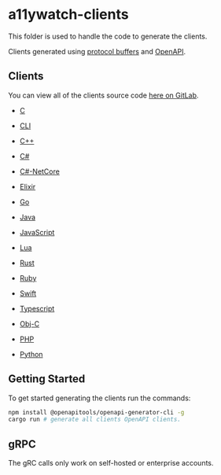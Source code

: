 # a11ywatch-clients

This folder is used to handle the code to generate the clients.

Clients generated using [protocol buffers](https://github.com/a11ywatch/protobuf) and [OpenAPI](./src/schema/api.json).

## Clients

You can view all of the clients source code [here on GitLab](https://gitlab.com/j-mendez/a11ywatch-clients).

- [C](https://gitlab.com/j-mendez/a11ywatch-clients/-/tree/main/c_api_client)

- [CLI](../cli)

- [C++](https://gitlab.com/j-mendez/a11ywatch-clients/-/tree/main/cpp-restsdk_api_client)

- [C#](https://gitlab.com/j-mendez/a11ywatch-clients/-/tree/main/csharp_api_client)

- [C#-NetCore](https://gitlab.com/j-mendez/a11ywatch-clients/-/tree/main/csharp-netcore_api_client)

- [Elixir](https://gitlab.com/j-mendez/a11ywatch-clients/-/tree/main/elixir_api_client)

- [Go](https://gitlab.com/j-mendez/a11ywatch-clients/-/tree/main/go_api_client)

- [Java](https://gitlab.com/j-mendez/a11ywatch-clients/-/tree/main/java_api_client)

- [JavaScript](https://gitlab.com/j-mendez/a11ywatch-clients/-/tree/main/javascript_api_client)

- [Lua](https://gitlab.com/j-mendez/a11ywatch-clients/-/tree/main/lua_api_client)

- [Rust](https://gitlab.com/j-mendez/a11ywatch-clients/-/tree/main/rust_api_client)

- [Ruby](https://gitlab.com/j-mendez/a11ywatch-clients/-/tree/main/ruby_api_client)

- [Swift](https://gitlab.com/j-mendez/a11ywatch-clients/-/tree/main/swift5_api_client)

- [Typescript](https://gitlab.com/j-mendez/a11ywatch-clients/-/tree/main/typescript_api_client)

- [Obj-C](https://gitlab.com/j-mendez/a11ywatch-clients/-/tree/main/objc_api_client)

- [PHP](https://gitlab.com/j-mendez/a11ywatch-clients/-/tree/main/php_api_client)

- [Python](https://gitlab.com/j-mendez/a11ywatch-clients/-/tree/main/python_api_client)

## Getting Started

To get started generating the clients run the commands:

```sh
npm install @openapitools/openapi-generator-cli -g
cargo run # generate all clients OpenAPI clients.
```

## gRPC

The gRC calls only work on self-hosted or enterprise accounts.
